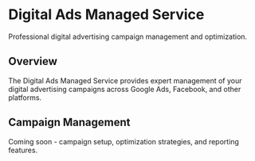 # Digital Ads Managed Service

Professional digital advertising campaign management and optimization.

## Overview

The Digital Ads Managed Service provides expert management of your digital advertising campaigns across Google Ads, Facebook, and other platforms.

## Campaign Management

Coming soon - campaign setup, optimization strategies, and reporting features. 